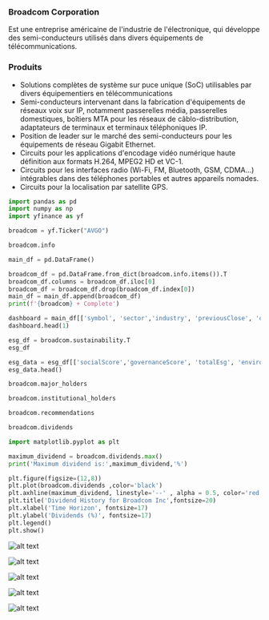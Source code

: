 ### Broadcom Corporation

Est une entreprise américaine de l'industrie de l'électronique, qui développe des semi-conducteurs utilisés dans divers équipements de télécommunications. 

### Produits
- Solutions complètes de système sur puce unique (SoC) utilisables par divers équipementiers en télécommunications
- Semi-conducteurs intervenant dans la fabrication d'équipements de réseaux voix sur IP, notamment passerelles média, passerelles domestiques, boîtiers MTA pour les réseaux de câblo-distribution, adaptateurs de terminaux et terminaux téléphoniques IP.
- Position de leader sur le marché des semi-conducteurs pour les équipements de réseau Gigabit Ethernet.
- Circuits pour les applications d'encodage vidéo numérique haute définition aux formats H.264, MPEG2 HD et VC-1.
- Circuits pour les interfaces radio (Wi-Fi, FM, Bluetooth, GSM, CDMA…) intégrables dans des téléphones portables et autres appareils nomades.
- Circuits pour la localisation par satellite GPS.


```python
import pandas as pd
import numpy as np
import yfinance as yf

broadcom = yf.Ticker("AVGO")

broadcom.info

main_df = pd.DataFrame()

broadcom_df = pd.DataFrame.from_dict(broadcom.info.items()).T
broadcom_df.columns = broadcom_df.iloc[0]
broadcom_df = broadcom_df.drop(broadcom_df.index[0])
main_df = main_df.append(broadcom_df)
print(f'{broadcom} + Complete')

dashboard = main_df[['symbol', 'sector','industry', 'previousClose', 'open','priceToBook','beta','ebitdaMargins','profitMargins', 'returnOnEquity','recommendationKey']]
dashboard.head(1) 

esg_df = broadcom.sustainability.T
esg_df

esg_data = esg_df[['socialScore','governanceScore', 'totalEsg', 'environmentScore']]
esg_data.head()

broadcom.major_holders

broadcom.institutional_holders

broadcom.recommendations

broadcom.dividends

import matplotlib.pyplot as plt

maximum_dividend = broadcom.dividends.max()
print('Maximum dividend is:',maximum_dividend,'%')

plt.figure(figsize=(12,8))
plt.plot(broadcom.dividends ,color='black')
plt.axhline(maximum_dividend, linestyle='--' , alpha = 0.5, color='red',label='Maximum dividend: 4.1 %')
plt.title('Dividend History for Broadcom Inc',fontsize=20)
plt.xlabel('Time Horizon', fontsize=17)
plt.ylabel('Dividends (%)', fontsize=17)
plt.legend()
plt.show()

```

![alt text](https://www.zupimages.net/up/22/11/zyza.png)

![alt text](https://www.zupimages.net/up/22/11/4yfk.png)

![alt text](https://www.zupimages.net/up/22/11/hfqc.png)

![alt text](https://www.zupimages.net/up/22/11/uj0g.png)

![alt text](https://www.zupimages.net/up/22/11/4c52.png)
